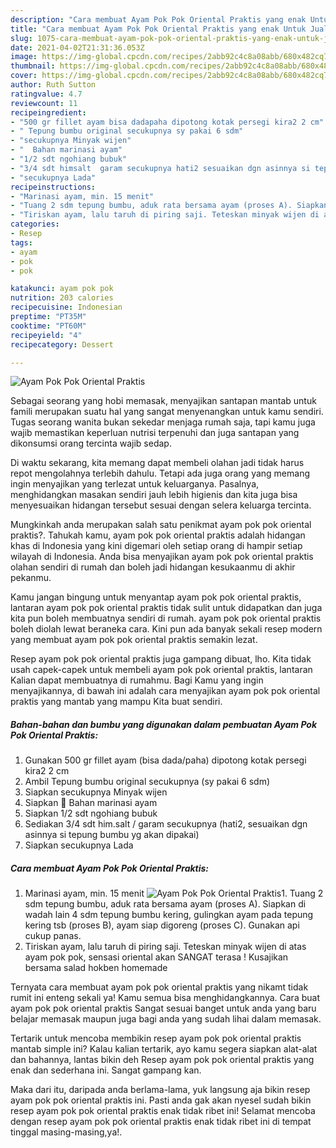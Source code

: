 ```yaml
---
description: "Cara membuat Ayam Pok Pok Oriental Praktis yang enak Untuk Jualan"
title: "Cara membuat Ayam Pok Pok Oriental Praktis yang enak Untuk Jualan"
slug: 1075-cara-membuat-ayam-pok-pok-oriental-praktis-yang-enak-untuk-jualan
date: 2021-04-02T21:31:36.053Z
image: https://img-global.cpcdn.com/recipes/2abb92c4c8a08abb/680x482cq70/ayam-pok-pok-oriental-praktis-foto-resep-utama.jpg
thumbnail: https://img-global.cpcdn.com/recipes/2abb92c4c8a08abb/680x482cq70/ayam-pok-pok-oriental-praktis-foto-resep-utama.jpg
cover: https://img-global.cpcdn.com/recipes/2abb92c4c8a08abb/680x482cq70/ayam-pok-pok-oriental-praktis-foto-resep-utama.jpg
author: Ruth Sutton
ratingvalue: 4.7
reviewcount: 11
recipeingredient:
- "500 gr fillet ayam bisa dadapaha dipotong kotak persegi kira2 2 cm"
- " Tepung bumbu original secukupnya sy pakai 6 sdm"
- "secukupnya Minyak wijen"
- "  Bahan marinasi ayam"
- "1/2 sdt ngohiang bubuk"
- "3/4 sdt himsalt  garam secukupnya hati2 sesuaikan dgn asinnya si tepung bumbu yg akan dipakai"
- "secukupnya Lada"
recipeinstructions:
- "Marinasi ayam, min. 15 menit"
- "Tuang 2 sdm tepung bumbu, aduk rata bersama ayam (proses A). Siapkan di wadah lain 4 sdm tepung bumbu kering, gulingkan ayam pada tepung kering tsb (proses B), ayam siap digoreng (proses C). Gunakan api cukup panas."
- "Tiriskan ayam, lalu taruh di piring saji. Teteskan minyak wijen di atas ayam pok pok, sensasi oriental akan SANGAT terasa ! Kusajikan bersama salad hokben homemade"
categories:
- Resep
tags:
- ayam
- pok
- pok

katakunci: ayam pok pok 
nutrition: 203 calories
recipecuisine: Indonesian
preptime: "PT35M"
cooktime: "PT60M"
recipeyield: "4"
recipecategory: Dessert

---
```



![Ayam Pok Pok Oriental Praktis](https://img-global.cpcdn.com/recipes/2abb92c4c8a08abb/680x482cq70/ayam-pok-pok-oriental-praktis-foto-resep-utama.jpg)

Sebagai seorang yang hobi memasak, menyajikan santapan mantab untuk famili merupakan suatu hal yang sangat menyenangkan untuk kamu sendiri. Tugas seorang  wanita bukan sekedar menjaga rumah saja, tapi kamu juga wajib memastikan keperluan nutrisi terpenuhi dan juga santapan yang dikonsumsi orang tercinta wajib sedap.

Di waktu  sekarang, kita memang dapat membeli olahan jadi tidak harus repot mengolahnya terlebih dahulu. Tetapi ada juga orang yang memang ingin menyajikan yang terlezat untuk keluarganya. Pasalnya, menghidangkan masakan sendiri jauh lebih higienis dan kita juga bisa menyesuaikan hidangan tersebut sesuai dengan selera keluarga tercinta. 



Mungkinkah anda merupakan salah satu penikmat ayam pok pok oriental praktis?. Tahukah kamu, ayam pok pok oriental praktis adalah hidangan khas di Indonesia yang kini digemari oleh setiap orang di hampir setiap wilayah di Indonesia. Anda bisa menyajikan ayam pok pok oriental praktis olahan sendiri di rumah dan boleh jadi hidangan kesukaanmu di akhir pekanmu.

Kamu jangan bingung untuk menyantap ayam pok pok oriental praktis, lantaran ayam pok pok oriental praktis tidak sulit untuk didapatkan dan juga kita pun boleh membuatnya sendiri di rumah. ayam pok pok oriental praktis boleh diolah lewat beraneka cara. Kini pun ada banyak sekali resep modern yang membuat ayam pok pok oriental praktis semakin lezat.

Resep ayam pok pok oriental praktis juga gampang dibuat, lho. Kita tidak usah capek-capek untuk membeli ayam pok pok oriental praktis, lantaran Kalian dapat membuatnya di rumahmu. Bagi Kamu yang ingin menyajikannya, di bawah ini adalah cara menyajikan ayam pok pok oriental praktis yang mantab yang mampu Kita buat sendiri.

<!--inarticleads1-->

##### Bahan-bahan dan bumbu yang digunakan dalam pembuatan Ayam Pok Pok Oriental Praktis:

1. Gunakan 500 gr fillet ayam (bisa dada/paha) dipotong kotak persegi kira2 2 cm
1. Ambil  Tepung bumbu original secukupnya (sy pakai 6 sdm)
1. Siapkan secukupnya Minyak wijen
1. Siapkan  🔴 Bahan marinasi ayam
1. Siapkan 1/2 sdt ngohiang bubuk
1. Sediakan 3/4 sdt him.salt / garam secukupnya (hati2, sesuaikan dgn asinnya si tepung bumbu yg akan dipakai)
1. Siapkan secukupnya Lada




<!--inarticleads2-->

##### Cara membuat Ayam Pok Pok Oriental Praktis:

1. Marinasi ayam, min. 15 menit
<img src="https://img-global.cpcdn.com/steps/93a4513c6da0c8ab/160x128cq70/ayam-pok-pok-oriental-praktis-langkah-memasak-1-foto.jpg" alt="Ayam Pok Pok Oriental Praktis">1. Tuang 2 sdm tepung bumbu, aduk rata bersama ayam (proses A). Siapkan di wadah lain 4 sdm tepung bumbu kering, gulingkan ayam pada tepung kering tsb (proses B), ayam siap digoreng (proses C). Gunakan api cukup panas.
1. Tiriskan ayam, lalu taruh di piring saji. Teteskan minyak wijen di atas ayam pok pok, sensasi oriental akan SANGAT terasa ! Kusajikan bersama salad hokben homemade




Ternyata cara membuat ayam pok pok oriental praktis yang nikamt tidak rumit ini enteng sekali ya! Kamu semua bisa menghidangkannya. Cara buat ayam pok pok oriental praktis Sangat sesuai banget untuk anda yang baru belajar memasak maupun juga bagi anda yang sudah lihai dalam memasak.

Tertarik untuk mencoba membikin resep ayam pok pok oriental praktis mantab simple ini? Kalau kalian tertarik, ayo kamu segera siapkan alat-alat dan bahannya, lantas bikin deh Resep ayam pok pok oriental praktis yang enak dan sederhana ini. Sangat gampang kan. 

Maka dari itu, daripada anda berlama-lama, yuk langsung aja bikin resep ayam pok pok oriental praktis ini. Pasti anda gak akan nyesel sudah bikin resep ayam pok pok oriental praktis enak tidak ribet ini! Selamat mencoba dengan resep ayam pok pok oriental praktis enak tidak ribet ini di tempat tinggal masing-masing,ya!.

